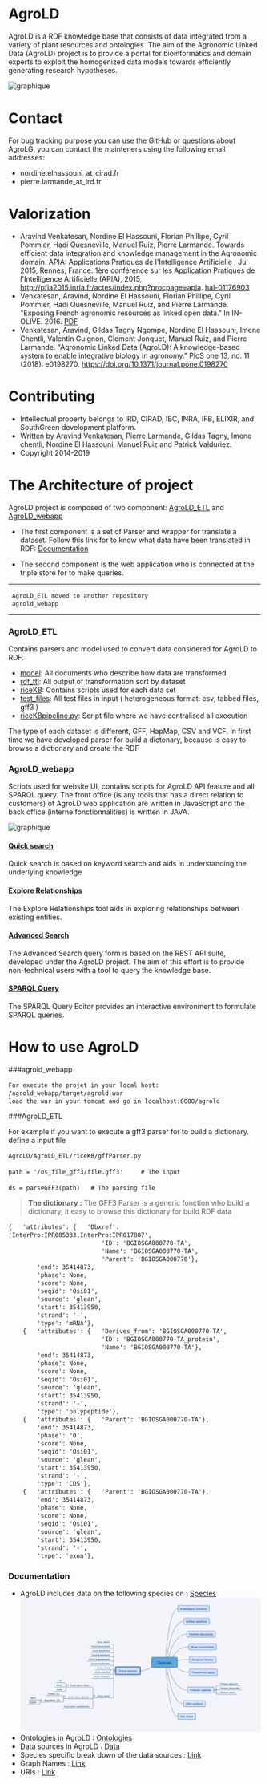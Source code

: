 
# AgroLD

AgroLD is a RDF knowledge base that consists of data integrated from a variety of plant resources and ontologies. The aim of the Agronomic Linked Data (AgroLD) project is to provide a portal for bioinformatics and domain experts to exploit the homogenized data models towards efficiently generating research hypotheses.

![graphique](img/Graphique1v2.png "Agrold_UI")


# Contact

For bug tracking purpose you can use the GitHub or questions about AgroLG, you can contact the mainteners using the following email addresses:

* nordine.elhassouni_at_cirad.fr
* pierre.larmande_at_ird.fr


# Valorization

* Aravind Venkatesan, Nordine El Hassouni, Florian Phillipe, Cyril Pommier, Hadi Quesneville, Manuel Ruiz, Pierre Larmande. Towards efficient data integration and knowledge management in the Agronomic domain. APIA: Applications Pratiques de l'Intelligence Artificielle , Jul 2015, Rennes, France. 1ère conférence sur les Application Pratiques de l'Intelligence Artificielle (APIA), 2015, http://pfia2015.inria.fr/actes/index.php?procpage=apia. [hal-01176903](https://tel.archives-ouvertes.fr/IBC/hal-01176903v1)
* Venkatesan, Aravind, Nordine El Hassouni, Florian Phillipe, Cyril Pommier, Hadi Quesneville, Manuel Ruiz, and Pierre Larmande. "Exposing French agronomic resources as linked open data." In IN-OLIVE. 2016. [PDF](http://ceur-ws.org/Vol-1546/poster_55.pdf)
*  Venkatesan, Aravind, Gildas Tagny Ngompe, Nordine El Hassouni, Imene Chentli, Valentin Guignon, Clement Jonquet, Manuel Ruiz, and Pierre Larmande. "Agronomic Linked Data (AgroLD): A knowledge-based system to enable integrative biology in agronomy." PloS one 13, no. 11 (2018): e0198270. https://doi.org/10.1371/journal.pone.0198270 



# Contributing

* Intellectual property belongs to IRD, CIRAD, IBC, INRA, IFB, ELIXIR, and SouthGreen development platform.
* Written by Aravind Venkatesan, Pierre Larmande, Gildas Tagny, Imene chentli, Nordine El Hassouni, Manuel Ruiz and Patrick Valduriez.
* Copyright 2014-2019


# The Architecture of project


AgroLD project is composed of two component: [AgroLD_ETL](https://github.com/SouthGreenPlatform/AgroLD_ETL)  and  [AgroLD_webapp](https://github.com/SouthGreenPlatform/AgroLD_webapp)


* The first component is a set of Parser and wrapper for translate a dataset. Follow this link for to know what data have been translated in RDF: [Documentation](http://agrold.southgreen.fr/documentation.jsp)  

* The second component is the web application who is connected at the triple store for to make queries.
 
***

```
 AgroLD_ETL moved to another repository 
 agrold_webapp
```
***


### AgroLD_ETL

Contains parsers and model used to convert data considered for AgroLD to RDF.

* [model](https://github.com/SouthGreenPlatform/AgroLD_ETL/tree/master/model): All documents who describe how data are transformed
* [rdf_ttl](https://github.com/SouthGreenPlatform/AgroLD_ETL/tree/master/rdf_ttl): All output of transformation sort by dataset
* [riceKB](https://github.com/SouthGreenPlatform/AgroLD_ETL/tree/master/riceKB): Contains scripts used for each data set
* [test_files](https://github.com/SouthGreenPlatform/AgroLD_ETL/tree/master/test_files): All test files in input ( heterogeneous format: csv, tabbed files, gff3 )
* [riceKBpipeline.py](https://github.com/SouthGreenPlatform/AgroLD_ETL/tree/master/riceKBpipeline.py): Script file where we have centralised all execution


The type of each dataset is different, GFF, HapMap, CSV and VCF. In first time we have developed parser for build a dictonary, 
because is easy to browse a dictionary and create the RDF 




### AgroLD_webapp

Scripts used for website UI, contains scripts for AgroLD API feature and all SPARQL query.
The front office (is any tools that has a direct relation to customers) of AgroLD web application are written in JavaScript and the back office (interne fonctionnalities) is written in JAVA.



![graphique](img/Screenshot_webApp.png "Agrold_application")

#### [Quick search](http://agrold.southgreen.fr/quicksearch.jsp)

Quick search is based on keyword search and aids in
understanding the underlying knowledge

#### [Explore Relationships]( http://agrold.southgreen.fr/relfinder.jsp)
The Explore Relationships tool aids in exploring relationships between existing entities.

#### [Advanced Search](http://agrold.southgreen.fr/advancedSearch.jsp)
The Advanced Search query form is based on the REST API suite, developed under the AgroLD project. The aim of this effort is to provide non-technical users with a tool to query the knowledge base.


#### [SPARQL Query](http://agrold.southgreen.fr/sparqleditor.jsp)
The SPARQL Query Editor provides an interactive environment to formulate SPARQL queries.


# How to use AgroLD

###agrold_webapp

```
For execute the projet in your local host:
/agrold_webapp/target/agrold.war
load the war in your tomcat and go in localhost:8080/agrold
```

###AgroLD_ETL

For example if you want to execute a gff3 parser for to build a dictionary.
define a input file

```
AgroLD/AgroLD_ETL/riceKB/gffParser.py

path = '/os_file_gff3/file.gff3'     # The input

ds = parseGFF3(path)   # The parsing file

```

> **The dictionary :** The GFF3 Parser is a generic fonction who build a dictionary, it easy to browse this dictionary for build RDF data 


```
{   'attributes': {   'Dbxref': 'InterPro:IPR005333,InterPro:IPR017887',
                          'ID': 'BGIOSGA000770-TA',
                          'Name': 'BGIOSGA000770-TA',
                          'Parent': 'BGIOSGA000770'},
        'end': 35414873,
        'phase': None,
        'score': None,
        'seqid': 'Osi01',
        'source': 'glean',
        'start': 35413950,
        'strand': '-',
        'type': 'mRNA'},
    {   'attributes': {   'Derives_from': 'BGIOSGA000770-TA',
                          'ID': 'BGIOSGA000770-TA_protein',
                          'Name': 'BGIOSGA000770-TA'},
        'end': 35414873,
        'phase': None,
        'score': None,
        'seqid': 'Osi01',
        'source': 'glean',
        'start': 35413950,
        'strand': '-',
        'type': 'polypeptide'},
    {   'attributes': {   'Parent': 'BGIOSGA000770-TA'},
        'end': 35414873,
        'phase': '0',
        'score': None,
        'seqid': 'Osi01',
        'source': 'glean',
        'start': 35413950,
        'strand': '-',
        'type': 'CDS'},
    {   'attributes': {   'Parent': 'BGIOSGA000770-TA'},
        'end': 35414873,
        'phase': None,
        'score': None,
        'seqid': 'Osi01',
        'source': 'glean',
        'start': 35413950,
        'strand': '-',
        'type': 'exon'},

```

### Documentation

- AgroLD includes data on the following species on :  [Species](http://agrold.southgreen.fr/documentation.jsp#species)
![graphique](img/agroLD-species.png "Species")
- Ontologies in AgroLD : [Ontologies](http://agrold.southgreen.fr/documentation.jsp#ontologies)
- Data sources in AgroLD : [Data](http://agrold.southgreen.fr/documentation.jsp#sources)
- Species specific break down of the data sources : [Link](http://agrold.southgreen.fr/documentation.jsp#break-down)
- Graph Names : [Link](http://agrold.southgreen.fr/documentation.jsp#graphs)
- URIs :  [Link](http://agrold.southgreen.fr/documentation.jsp#uri)



